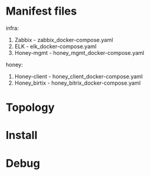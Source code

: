 # Manifest files

infra:
1. Zabbix - zabbix_docker-compose.yaml
2. ELK - elk_docker-compose.yaml
3. Honey-mgmt - honey_mgmt_docker-compose.yaml

honey:
1. Honey-client - honey_client_docker-compose.yaml
2. Honey_birtix - honey_bitrix_docker-compose.yaml


# Topology

# Install

# Debug
